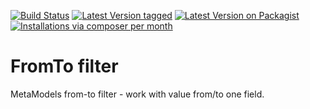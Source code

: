 [![Build Status](https://github.com/MetaModels/filter_fromto/actions/workflows/diagnostics.yml/badge.svg)](https://github.com/MetaModels/filter_fromto/actions)
[![Latest Version tagged](http://img.shields.io/github/tag/MetaModels/filter_fromto.svg)](https://github.com/MetaModels/filter_fromto/tags)
[![Latest Version on Packagist](http://img.shields.io/packagist/v/MetaModels/filter_fromto.svg)](https://packagist.org/packages/MetaModels/filter_fromto)
[![Installations via composer per month](http://img.shields.io/packagist/dm/MetaModels/filter_fromto.svg)](https://packagist.org/packages/MetaModels/filter_fromto)

FromTo filter
=============

MetaModels from-to filter - work with value from/to one field.
